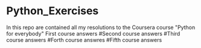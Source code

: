 # Python_Exercises
In this repo are contained all my resolutions to the Coursera course "Python for everybody"
First course answers 
#Second course answers
#Third course answers
#Forth course answres
#Fifth course answers
